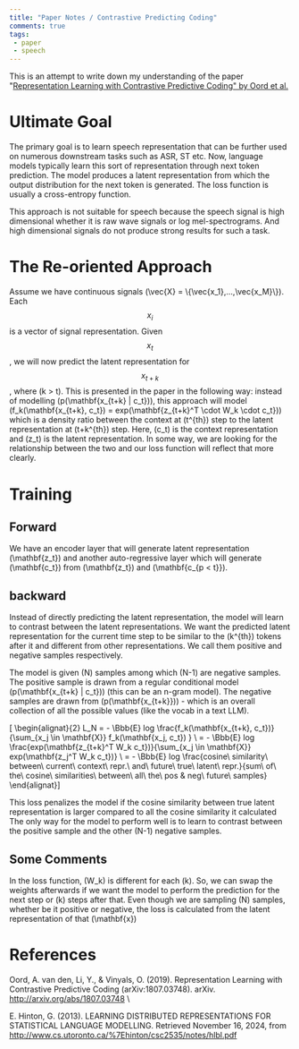 ```yaml
---  
title: "Paper Notes / Contrastive Predicting Coding"  
comments: true 
tags:
 - paper
 - speech
---  
```

This is an attempt to write down my understanding of the paper "[Representation Learning with Contrastive Predictive Coding" by Oord et al.](http://arxiv.org/abs/1807.03748)

# Ultimate Goal
The primary goal is to learn speech representation that can be further used on numerous downstream tasks such as ASR, ST etc. Now, language models typically learn this sort of representation through next token prediction. The model produces a latent representation from which the output distribution for the next token is generated. The loss function is usually a cross-entropy function. 

This approach is not suitable for speech because the speech signal is high dimensional whether it is raw wave signals or log mel-spectrograms. And high dimensional signals do not produce strong results for such a task. 
# The Re-oriented Approach
Assume we have continuous signals \(\vec{X} = \\{\vec{x_1},...,\vec{x_M}\\}\). Each $$x_i$$ is a vector of signal representation. Given $$x_t$$, we will now predict the latent representation for $$x_{t+k}$$, where \(k > t\). This is presented in the paper in the following way: instead of modelling \(p(\mathbf{x_{t+k} | c_t})\), this approach will model \(f_k(\mathbf{x_{t+k}, c_t}) = exp(\mathbf{z_{t+k}^T \cdot W_k \cdot c_t})\) which is a density ratio between the context at \(t^{th}\) step to the latent representation at \(t+k^{th}\) step. Here, \(c_t\) is the context representation and \(z_t\) is the latent representation. In some way, we are looking for the relationship between the two and our loss function will reflect that more clearly. 

# Training
## Forward
We have an encoder layer that will generate latent representation \(\mathbf{z_t}\) and another auto-regressive layer which will generate \(\mathbf{c_t}\) from \(\mathbf{z_t}\) and \(\mathbf{c_{p < t}}\).

## backward
Instead of directly predicting the latent representation, the model will learn to contrast between the latent representations. We want the predicted latent representation for the current time step to be similar to the \(k^{th}\) tokens after it and different from other representations. We call them positive and negative samples respectively.

The model is given \(N\) samples among which \(N-1\) are negative samples. The positive sample is drawn from a regular conditional model \(p(\mathbf{x_{t+k} | c_t})\) (this can be an n-gram model). The negative samples are drawn from \(p(\mathbf{x_{t+k}})\) - which is an overall collection of all the possible values (like the vocab in a text LLM).

\[ \begin{alignat}{2}
 L_N = - \Bbb{E} log \frac{f_k(\mathbf{x_{t+k}, c_t})}{\sum_{x_j \in \mathbf{X}} f_k(\mathbf{x_j, c_t}) } \\
 = - \Bbb{E} log \frac{exp(\mathbf{z_{t+k}^T W_k c_t})}{\sum_{x_j \in \mathbf{X}} exp(\mathbf{z_j^T W_k c_t})} \\
 = - \Bbb{E} log \frac{cosine\ similarity\ between\ current\ context\ repr.\ and\ future\ true\ latent\ repr.}{sum\ of\ the\ cosine\ similarities\ between\ all\ the\ pos \& neg\ future\ samples}
\end{alignat}\]

This loss penalizes the model if the cosine similarity between true latent representation is larger compared to all the cosine similarity it calculated The only way for the model to perform well is to learn to contrast between the positive sample and the other \(N-1\) negative samples.

## Some Comments
In the loss function, \(W_k\) is different for each \(k\). So, we can swap the weights afterwards if we want the model to perform the prediction for the next step or \(k\) steps after that. Even though we are sampling \(N\) samples, whether be it positive or negative, the loss is calculated from the latent representation of that \(\mathbf{x}\)

# References
Oord, A. van den, Li, Y., & Vinyals, O. (2019). Representation Learning with Contrastive Predictive Coding (arXiv:1807.03748). arXiv. http://arxiv.org/abs/1807.03748 \

E. Hinton, G. (2013). LEARNING DISTRIBUTED REPRESENTATIONS FOR STATISTICAL LANGUAGE MODELLING. Retrieved November 16, 2024, from http://www.cs.utoronto.ca/%7Ehinton/csc2535/notes/hlbl.pdf
